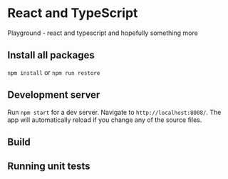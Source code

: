 # React and TypeScript

Playground - react and typescript and hopefully something more

## Install all packages

`npm install` or `npm run restore`

## Development server

Run `npm start` for a dev server. Navigate to `http://localhost:8008/`. The app will automatically reload if you change any of the source files.

## Build

## Running unit tests